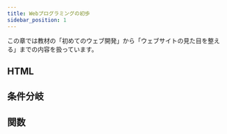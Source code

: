 ```yaml
---
title: Webプログラミングの初歩
sidebar_position: 1
---
```


この章では教材の「初めてのウェブ開発」から「ウェブサイトの見た目を整える」までの内容を扱っています。

## HTML

## 条件分岐

## 関数

##

